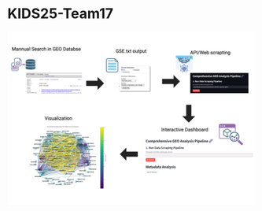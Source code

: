 # KIDS25-Team17



![Schema illustration](https://github.com/stjude-biohackathon/KIDS25-Team17/blob/main/pics/schemaic1.png?raw=true)
